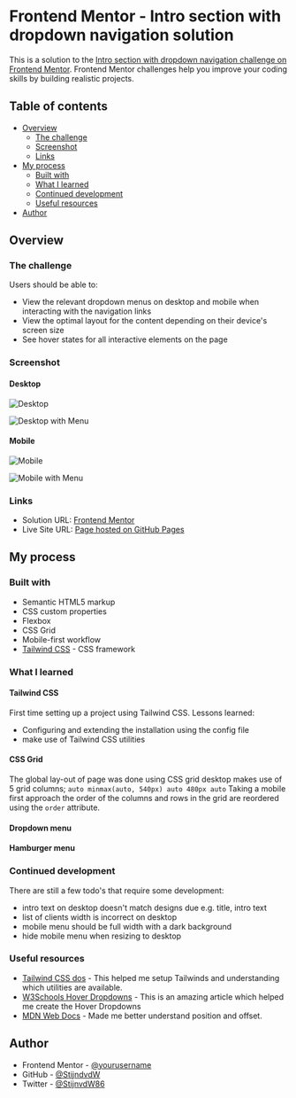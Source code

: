 # Frontend Mentor - Intro section with dropdown navigation solution

This is a solution to the [Intro section with dropdown navigation challenge on Frontend Mentor](https://www.frontendmentor.io/challenges/intro-section-with-dropdown-navigation-ryaPetHE5). Frontend Mentor challenges help you improve your coding skills by building realistic projects. 

## Table of contents

- [Overview](#overview)
  - [The challenge](#the-challenge)
  - [Screenshot](#screenshot)
  - [Links](#links)
- [My process](#my-process)
  - [Built with](#built-with)
  - [What I learned](#what-i-learned)
  - [Continued development](#continued-development)
  - [Useful resources](#useful-resources)
- [Author](#author)

## Overview

### The challenge

Users should be able to:

- View the relevant dropdown menus on desktop and mobile when interacting with the navigation links
- View the optimal layout for the content depending on their device's screen size
- See hover states for all interactive elements on the page

### Screenshot

#### Desktop

![Desktop](./screenshots/desktop.png)

![Desktop with Menu](./screenshots/desktop_menu.png)

#### Mobile

![Mobile](./screenshots/mobile.png)

![Mobile with Menu](./screenshots/mobile_menu.png)

### Links

- Solution URL: [Frontend Mentor](https://www.frontendmentor.io/profile/StijnvdW)
- Live Site URL: [Page hosted on GitHub Pages](https://stijnvdw.github.io/frontend-mentor-intro-section-with-dropdown-navigation-main/)

## My process

### Built with

- Semantic HTML5 markup
- CSS custom properties
- Flexbox
- CSS Grid
- Mobile-first workflow
- [Tailwind CSS](https://tailwindcss.com/) - CSS framework

### What I learned

#### Tailwind CSS

First time setting up a project using Tailwind CSS. Lessons learned:
 - Configuring and extending the installation using the config file
 - make use of Tailwind CSS utilities

#### CSS Grid

The global lay-out of page was done using CSS grid desktop makes use of 5 grid columns; ``` auto minmax(auto, 540px) auto 480px auto ``` Taking a mobile first approach the order of the columns and rows in the grid are reordered using the ```order``` attribute.

#### Dropdown menu

#### Hamburger menu

### Continued development

There are still a few todo's that require some development:

- intro text on desktop doesn't match designs due e.g. title, intro text
- list of clients width is incorrect on desktop
- mobile menu should be full width with a dark background
- hide mobile menu when resizing to desktop

### Useful resources

- [Tailwind CSS dos](https://tailwindcss.com/docs/) - This helped me setup Tailwinds and understanding which utilities are available.
- [W3Schools Hover Dropdowns](https://www.w3schools.com/howto/howto_css_dropdown.asp) - This is an amazing article which helped me create the Hover Dropdowns
- [MDN Web Docs](https://developer.mozilla.org/en-US/docs/Web/CSS/position) - Made me better understand position and offset.

## Author

- Frontend Mentor - [@yourusername](https://www.frontendmentor.io/profile/StijnvdW)
- GitHub - [@StijndvdW](https://github.com/StijnvdW)
- Twitter - [@StijnvdW86](https://www.twitter.com/StijnvdW86)